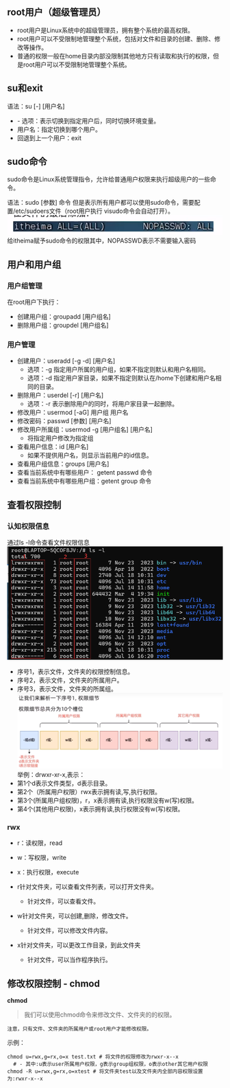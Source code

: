 ## root用户（超级管理员）
- root用户是Linux系统中的超级管理员，拥有整个系统的最高权限。
- root用户可以不受限制地管理整个系统，包括对文件和目录的创建、删除、修改等操作。
- 普通的权限一般在home目录内部没限制其他地方只有读取和执行的权限，但是root用户可以不受限制地管理整个系统。

## su和exit
语法：su [-] [用户名]
- \- 选项：表示切换到指定用户后，同时切换环境变量。
- 用户名：指定切换到哪个用户。
- 回退到上一个用户：exit

## sudo命令 
sudo命令是Linux系统管理指令，允许给普通用户权限来执行超级用户的一些命令。

语法：sudo [参数] 命令
但是表示所有用户都可以使用sudo命令，需要配置/etc/sudoers文件（root用户执行 visudo命令会自动打开）。
![image](./images/3.png)
给itheima赋予sudo命令的权限其中，NOPASSWD表示不需要输入密码

## 用户和用户组
### 用户组管理
在root用户下执行：
- 创建用户组：groupadd [用户组名]
- 删除用户组：groupdel [用户组名]

### 用户管理
- 创建用户：useradd [-g -d] [用户名]
  - 选项：-g 指定用户所属的用户组，如果不指定则默认和用户名相同。
  - 选项：-d 指定用户家目录，如果不指定则默认在/home下创建和用户名相同的目录。
- 删除用户：userdel [-r] [用户名]
  - 选项：-r 表示删除用户的同时，将用户家目录一起删除。
- 修改用户：usermod [-aG] 用户组 用户名
- 修改密码：passwd [参数] [用户名]
- 修改用户所属组：usermod -g [用户组名] [用户名]
  - 将指定用户修改为指定组
- 查看用户信息：id [用户名]
  - 如果不提供用户名，则显示当前用户的id信息。
- 查看用户组信息：groups [用户名]
- 查看当前系统中有哪些用户： getent passwd 命令
- 查看当前系统中有哪些用户组：getent group 命令

## 查看权限控制
### 认知权限信息
通过ls -l命令查看文件权限信息
![alt text](images/image.png)

- 序号1，表示文件，文件夹的权限控制信息。
- 序号2，表示文件，文件夹的所属用户。
- 序号3，表示文件，文件夹的所属组。
  ![alt text](images/image2.png)
举例：drwxr-xr-x,表示：
- 第1个d表示文件类型，d表示目录。
- 第2个（所属用户权限）rwx表示拥有读,写,执行权限。
- 第3个(所属用户组权限)，r，x表示拥有读,执行权限没有w(写)权限。
- 第4个(其他用户权限)，x表示拥有读,执行权限没有w(写)权限。

### rwx

- r：读权限，read
- w：写权限，write
- x：执行权限，execute

- r针对文件夹，可以查看文件列表，可以打开文件夹。
  - 针对文件，可以查看文件。
- w针对文件夹，可以创建,删除，修改文件。
  - 针对文件，可以修改文件内容。
- x针对文件夹，可以更改工作目录，到此文件夹
  - 针对文件，可以当作程序执行。
  
## 修改权限控制 - chmod

**chmod**

> 我们可以使用chmod命令来修改文件、文件夹的的权限。

`注意，只有文件、文件夹的所属用户或root用户才能修改权限。`

示例：
```shell
chmod u=rwx,g=rx,o=x test.txt # 将文件的权限修改为rwxr-x--x
  # - 其中:u表示user所属用户权限，g表示group组权限，o表示other其它用户权限
chmod -R u=rwx,g=rx,o=xtest # 将文件夹test以及文件夹内全部内容权限设置为:rwxr-x--x
```
